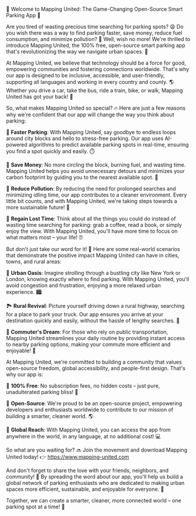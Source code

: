 🎉 Welcome to Mapping United: The Game-Changing Open-Source Smart Parking App 🚀

Are you tired of wasting precious time searching for parking spots? 😩 Do you wish there was a way to find parking faster, save money, reduce fuel consumption, and minimize pollution? 🌟 Well, wish no more! We're thrilled to introduce Mapping United, the 100% free, open-source smart parking app that's revolutionizing the way we navigate urban spaces. 🚗

At Mapping United, we believe that technology should be a force for good, empowering communities and fostering connections worldwide. That's why our app is designed to be inclusive, accessible, and user-friendly, supporting all languages and working in every country and county. 🌎 Whether you drive a car, take the bus, ride a train, bike, or walk, Mapping United has got your back! 👋

So, what makes Mapping United so special? 🔥 Here are just a few reasons why we're confident that our app will change the way you think about parking:

🔹 **Faster Parking**: With Mapping United, say goodbye to endless loops around city blocks and hello to stress-free parking. Our app uses AI-powered algorithms to predict available parking spots in real-time, ensuring you find a spot quickly and easily. ⏱️

🔹 **Save Money**: No more circling the block, burning fuel, and wasting time. Mapping United helps you avoid unnecessary detours and minimizes your carbon footprint by guiding you to the nearest available spot. 💸

🔹 **Reduce Pollution**: By reducing the need for prolonged searches and minimizing idling time, our app contributes to a cleaner environment. Every little bit counts, and with Mapping United, we're taking steps towards a more sustainable future! 🌟

🔹 **Regain Lost Time**: Think about all the things you could do instead of wasting time searching for parking: grab a coffee, read a book, or simply enjoy the view. With Mapping United, you'll have more time to focus on what matters most – your life! ⏰

But don't just take our word for it! 🤔 Here are some real-world scenarios that demonstrate the positive impact Mapping United can have in cities, towns, and rural areas:

🌆 **Urban Oasis**: Imagine strolling through a bustling city like New York or London, knowing exactly where to find parking. With Mapping United, you'll avoid congestion and frustration, enjoying a more relaxed urban experience. 🏙️

🏞️ **Rural Revival**: Picture yourself driving down a rural highway, searching for a place to park your truck. Our app ensures you arrive at your destination quickly and easily, without the hassle of lengthy searches. 🌄

🚌 **Commuter's Dream**: For those who rely on public transportation, Mapping United streamlines your daily routine by providing instant access to nearby parking options, making your commute more efficient and enjoyable! 🚌

At Mapping United, we're committed to building a community that values open-source freedom, global accessibility, and people-first design. That's why our app is:

🔹 **100% Free**: No subscription fees, no hidden costs – just pure, unadulterated parking bliss! 💸

🔹 **Open-Source**: We're proud to be an open-source project, empowering developers and enthusiasts worldwide to contribute to our mission of building a smarter, cleaner world. 🌎

🔹 **Global Reach**: With Mapping United, you can access the app from anywhere in the world, in any language, at no additional cost! 💻

So what are you waiting for? 🔜 Join the movement and download Mapping United today! 👉 https://www.mapping-united.com

And don't forget to share the love with your friends, neighbors, and community! 🤩 By spreading the word about our app, you'll help us build a global network of parking enthusiasts who are dedicated to making urban spaces more efficient, sustainable, and enjoyable for everyone. 🌟

Together, we can create a smarter, cleaner, more connected world – one parking spot at a time! 💫